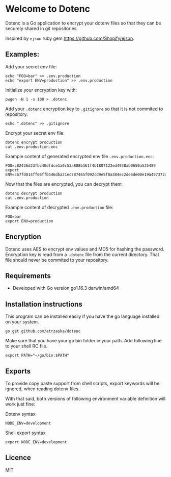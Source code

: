 # Welcome to Dotenc

Dotenc is a Go application to encrypt your dotenv files so that they can be securely shared in git repositories.

Inspired by `ejson` ruby gem https://github.com/Shopify/ejson.

## Examples:

Add your secret env file:

    echo "FOO=bar" >> .env.production
    echo "export ENV=production" >> .env.production

Initialize your encryption key with:

    pwgen -N 1 -s 100 > .dotenc

Add your `.dotenc` encryption key to `.gitignore` so that it is not commited to repository.

    echo ".dotenc" >> .gitignore

Encrypt your secret env file:

    dotenc encrypt production
    cat .env.production.enc

Example content of generated encrypted env file `.env.production.enc`:

    FOO=c82426d23fbc40dfdce1a0c53a888b161f4b1807122ed4938ab0650a525489
    export ENV=c67fd814ff05ffb546dba21ec787465f092cd9e5f8a384ec2de6de00e19a497372ddbc717b9e

Now that the files are encrypted, you can decrypt them:

    dotenc decrypt production
    cat .env.production

Example content of decrypted `.env.production` file:

    FOO=bar
    export ENV=production

## Encryption

Dotenc uses AES to encrypt env values and MD5 for hashing the password.
Encryption key is read from a `.dotenc` file from the current directory.
That file should never be commited to your repository.

## Requirements

- Developed with Go version go1.16.3 darwin/amd64

## Installation instructions

This program can be installed easily if you have the go language installed on your system.

    go get github.com/atrzaska/dotenc

Make sure that you have your go bin folder in your path. Add following line to your shell RC file.

    export PATH="~/go/bin:$PATH"

## Exports

To provide copy paste support from shell scripts, export keywords will be ignored, when reading dotenv files.

With that said, both versions of following environment variable definition will work just fine:

Dotenv syntax

    NODE_ENV=development

Shell export syntax

    export NODE_ENV=development

## Licence

MIT
